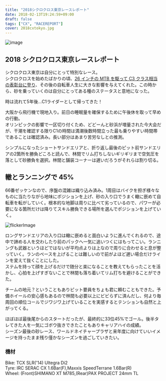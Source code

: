 ```yaml
---
title: "2018シクロクロス東京レースレポート"
date: 2018-02-13T19:24:59+09:00
draft: false
tags: ["CX", "RACEREPORT"]
cover: 2018cxtokyo.jpg
---
```


![image](2018cxtokyo.jpg)

## 2018 シクロクロス東京レースレポート

シクロクロス東京は自分にとって特別なレース。\
シクロクロスを始めたばかりの頃、[26 インチの MTB を駆って C3 クラス相当の表彰台に登り](https://www.cyclowired.jp/image/node/101217)、その後の自転車人生に大きな影響を与えてくれた。この時から、砂を乗っていくのは自分にとってある種のステータスと意地になった。

時は流れて5年後…C1ライダーとして帰ってきた！

大阪から飛行機で現地入り。前日の睡眠量を確保するために午後休を取って早めの行動。\
オリンピックの影響で一区切り付くため、どどーんと砂浜が増量された今大会だが、干潮を確認する限りC1の時間は満潮後数時間立った最も乗りやすい時間帯であることは確認済み。長い部分はあまり苦労なしとの推測。

シンプルになったショートサンドエリアと、折り返し最後のピット前サンドエリアの2箇所を勝負どころと読んで、林間でリム打ちしないギリギリまで空気圧を落として砂勝負を選択。林間と舗装コーナーは遅いだろうがそれらは割り切る。

## 轍とランニングで 45%

66番ゼッケンなので、序盤の混雑は織り込み済み。1周目はバイクを担ぎ様々なものに当たりながら地味にポジションを上げ、砂の入り口でうまく轍に嵌めて自転車を転がしていく。根本的な地脚は周りに比べて劣っているので、パワーが必要になる箇所だけは降りてスキル勝負できる場所を選んでポジションを上げていく。

![flickerImage](https://farm5.staticflickr.com/4766/40197453141_706cb9fc6a_c.jpg)

ロングサンドエリアの入り口は轍に嵌めると面白いように進んでくれるので、途中で諦める人を交わしたり前のパックへ一気に追いつくにはもってこい。ランニングも武器というほどではないが平均点よりは上なので周りに合わせると息が整っていく。ランのペースを上げることは難しいので前がよほど遅い場合だけラインを変えて抜くことにした。\
ステムを持って顔を上げるだけで随分と楽になることを教えてもらったことを活かし、心拍を上げすぎないことで林間も落ち着いてリム打ちを避けることができた。

チームの地元？ということもありピット要員をちょも君に頼むこともできた。予備ホイールの安心感もあるので林間も必要以上にビビらずに済んだし、何より毎周回の順位コールでジワジワ上げていることを実感するとテンションも自然と上がってくる。

ほぼほぼ最後尾からのスタートだったが、最終的に33位45%でゴール。後半タレてきた人を一気にゴボウ抜きできたこともありキャリアハイの成績。\
シーズン最後の砂レース、ワールドネイチャープラザと来年度に向けていいイメージを持ったまま残り僅かなシーズンを過ごしていきたい。

### 機材

Bike: TCX SLR('14) Ultegra Di2\
Tyre: IRC SERAC CX 1.6Bar(F),Maxxis SpeedTerrane 1.6Bar(R)\
Wheel: (Front)SHIMANO XT M785,(Rear)PAX PROJECT 24mm TL
